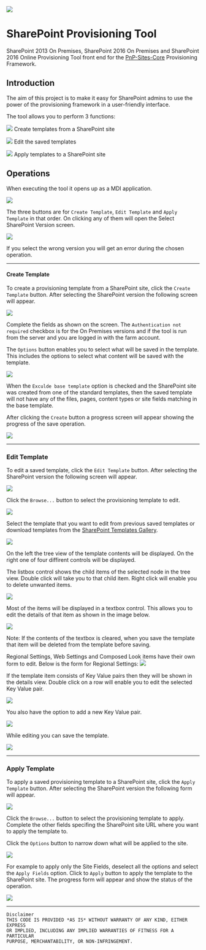
![](SharePointProvisioningTool/Resources/Karabina122x122.png) 
# SharePoint Provisioning Tool

SharePoint 2013 On Premises, SharePoint 2016 On Premises and SharePoint 2016 Online Provisioning Tool front end for the [PnP-Sites-Core](https://github.com/OfficeDev/PnP-Sites-Core) Provisioning Framework.

## Introduction

The aim of this project is to make it easy for SharePoint admins to use the power of the provisioning framework in a user-friendly interface.

The tool allows you to perform 3 functions:

![](SharePointProvisioningTool/Resources/FileSettingRed.png) Create templates from a SharePoint site

![](SharePointProvisioningTool/Resources/EditRed.png) Edit the saved templates

![](SharePointProvisioningTool/Resources/NewsPaperRed.png) Apply templates to a SharePoint site



## Operations
When executing the tool it opens up as a MDI application.

![](Images/MainScreen.png)

The three buttons are for ```Create Template```, ```Edit Template``` and ```Apply Template``` in that order. On clicking any of them 
will open the Select SharePoint Version screen.

![](Images/VersionSelect.png)

If you select the wrong version you will get an error during the chosen operation.

-------------

#### Create Template

To create a provisioning template from a SharePoint site, click the ```Create Template``` button. After selecting the SharePoint version the following screen will appear.

![](Images/CreateTemplate.png)

Complete the fields as shown on the screen. The ```Authentication not required``` checkbox is for the On Premises versions and if the tool is run from the server and you are logged in with the farm account.

The ```Options``` button enables you to select what will be saved in the template. This includes the options to select what content will be saved with the template.

![](Images/CreateOptions.png)

When the ```Exculde base template``` option is checked and the SharePoint site was created from one of the standard templates, then the saved template will not have any of the files, pages, content types or site fields matching in the base template.


After clicking the ```Create``` button a progress screen will appear showing the progress of the save operation.

![](Images/CreateProgress.png)

----------
### Edit Template

To edit a saved template, click the ```Edit Template``` button. After selecting the SharePoint version the following screen will appear.

![](Images/EditStart.png)

Click the ```Browse...``` button to select the provisioning template to edit.

![](Images/OpenTemplate.png)

Select the template that you want to edit from previous saved templates or download templates from the [SharePoint Templates Gallery](https://templates-gallery.sharepointpnp.com).

![](Images/EditTemplateList.png)

On the left the tree view of the template contents will be displayed. 
On the right one of four diffirent controls will be displayed.

The listbox control shows the child items of the selected node in the tree view. 
Double click will take you to that child item. Right click will enable you to delete unwanted items.

![](Images/EditTemplateDeleteItems.png)

Most of the items will be displayed in a textbox control. 
This allows you to edit the details of that item as shown in the image below.

![](Images/EditTemplateText.png)

Note: If the contents of the textbox is cleared, when you save the template that item will be deleted from the template before saving.

Regional Settings, Web Settings and Composed Look items have their own form to edit. 
Below is the form for Regional Settings:
![](Images/EditTemplateRegionalSettings.png)

If the template item consists of Key Value pairs then they will be shown in the details view.
Double click on a row will enable you to edit the selected Key Value pair.

![](Images/EditTemplateKeyValue.png)

You also have the option to add a new Key Value pair.

![](Images/EditTemplateKeyValueNew.png)

While editing you can save the template.

![](Images/EditTemplateSaved.png)

-----------

### Apply Template

To apply a saved provisioning template to a SharePoint site, click the ```Apply Template``` button. 
After selecting the SharePoint version the following form will appear.

![](Images/ApplyTemplate.png)

Click the ```Browse...``` button to select the provisioning template to apply. 
Complete the other fields specifing the SharePoint site URL where you want to apply the template to.

Click the ```Options``` button to narrow down what will be applied to the site.

![](Images/ApplyOptions.png)

For example to apply only the Site Fields, deselect all the options and select the ```Apply Fields``` option.
Click to ```Apply``` button to apply the template to the SharePoint site. 
The progress form will appear and show the status of the operation.

![](Images/ApplyProgress.png)


-----------
```
Disclaimer
THIS CODE IS PROVIDED *AS IS* WITHOUT WARRANTY OF ANY KIND, EITHER EXPRESS 
OR IMPLIED, INCLUDING ANY IMPLIED WARRANTIES OF FITNESS FOR A PARTICULAR 
PURPOSE, MERCHANTABILITY, OR NON-INFRINGEMENT.
```










